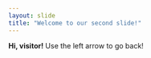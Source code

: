 ```yaml
---
layout: slide
title: "Welcome to our second slide!"
---
```

**Hi, visitor!**
Use the left arrow to go back!
